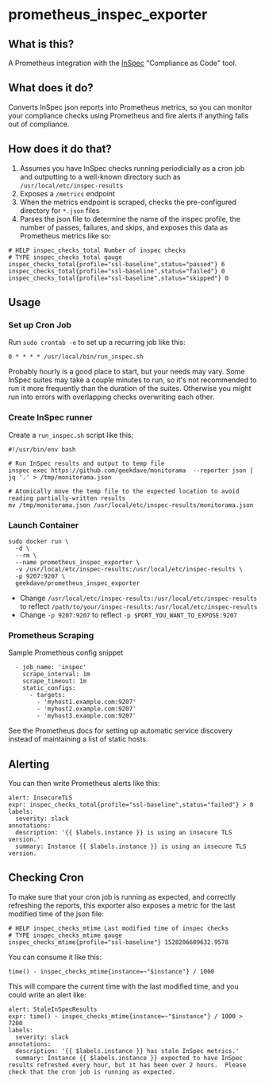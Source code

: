 # prometheus_inspec_exporter

## What is this?

A Prometheus integration with the [InSpec](https://www.inspec.io/) "Compliance as Code" tool.

## What does it do?

Converts InSpec json reports into Prometheus metrics, so you can monitor your compliance checks using Prometheus and fire alerts if anything falls out of compliance.

## How does it do that?

1. Assumes you have InSpec checks running periodicially as a cron job and outputting to a well-known directory such as `/usr/local/etc/inspec-results`
1. Exposes a `/metrics` endpoint
1. When the metrics endpoint is scraped, checks the pre-configured directory for `*.json` files
1. Parses the json file to determine the name of the inspec profile, the number of passes, failures, and skips, and exposes this data as Prometheus metrics like so:

```
# HELP inspec_checks_total Number of inspec checks
# TYPE inspec_checks_total gauge
inspec_checks_total{profile="ssl-baseline",status="passed"} 6
inspec_checks_total{profile="ssl-baseline",status="failed"} 0
inspec_checks_total{profile="ssl-baseline",status="skipped"} 0
```

## Usage

### Set up Cron Job

Run `sudo crontab -e` to set up a recurring job like this:

```
0 * * * * /usr/local/bin/run_inspec.sh
```

Probably hourly is a good place to start, but your needs may vary.  Some InSpec suites may take a couple minutes to run, so it's not recommended to run it more frequently than the duration of the suites.  Otherwise you might run into errors with overlapping checks overwriting each other.

### Create InSpec runner

Create a `run_inspec.sh` script like this:

```
#!/usr/bin/env bash

# Run InSpec results and output to temp file
inspec exec https://github.com/geekdave/monitorama  --reporter json | jq '.' > /tmp/monitorama.json

# Atomically move the temp file to the expected location to avoid reading partially-written results
mv /tmp/monitorama.json /usr/local/etc/inspec-results/monitorama.json
```

### Launch Container

```
sudo docker run \
  -d \
  --rm \
  --name prometheus_inspec_exporter \
  -v /usr/local/etc/inspec-results:/usr/local/etc/inspec-results \
  -p 9207:9207 \
  geekdave/prometheus_inspec_exporter
```

* Change `/usr/local/etc/inspec-results:/usr/local/etc/inspec-results` to reflect `/path/to/your/inspec-results:/usr/local/etc/inspec-results`
* Change `-p 9207:9207` to reflect `-p $PORT_YOU_WANT_TO_EXPOSE:9207`

### Prometheus Scraping

Sample Prometheus config snippet

```
  - job_name: 'inspec'
    scrape_interval: 1m
    scrape_timeout: 1m
    static_configs:
      - targets:
        - 'myhost1.example.com:9207'
        - 'myhost2.example.com:9207'
        - 'myhost3.example.com:9207'
```

See the Prometheus docs for setting up automatic service discovery instead of maintaining a list of static hosts.  

## Alerting

You can then write Prometheus alerts like this:

```
alert: InsecureTLS
expr: inspec_checks_total{profile="ssl-baseline",status="failed"} > 0
labels:
  severity: slack
annotations:
  description: '{{ $labels.instance }} is using an insecure TLS version.'
  summary: Instance {{ $labels.instance }} is using an insecure TLS version.
```

## Checking Cron

To make sure that your cron job is running as expected, and correctly refreshing the reports, this exporter also exposes a metric for the last modified time of the json file:

```
# HELP inspec_checks_mtime Last modified time of inspec checks
# TYPE inspec_checks_mtime gauge
inspec_checks_mtime{profile="ssl-baseline"} 1528206609632.9578
```

You can consume it like this:

```
time() - inspec_checks_mtime{instance=~"$instance"} / 1000
```

This will compare the current time with the last modified time, and you could write an alert like:

```
alert: StaleInSpecResults
expr: time() - inspec_checks_mtime{instance=~"$instance"} / 1000 > 7200
labels:
  severity: slack
annotations:
  description: '{{ $labels.instance }} has stale InSpec metrics.'
  summary: Instance {{ $labels.instance }} expected to have InSpec results refreshed every hour, but it has been over 2 hours.  Please check that the cron job is running as expected.
```

